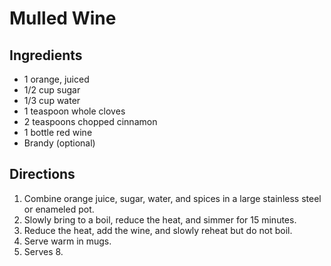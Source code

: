 # Mulled Wine

## Ingredients

- 1 orange, juiced
- 1/2 cup sugar
- 1/3 cup water
- 1 teaspoon whole cloves
- 2 teaspoons chopped cinnamon
- 1 bottle red wine
- Brandy (optional)

## Directions

1. Combine orange juice, sugar, water, and spices in a large stainless steel or enameled pot.
2. Slowly bring to a boil, reduce the heat, and simmer for 15 minutes.
3. Reduce the heat, add the wine, and slowly reheat but do not boil.
4. Serve warm in mugs.
5. Serves 8.
